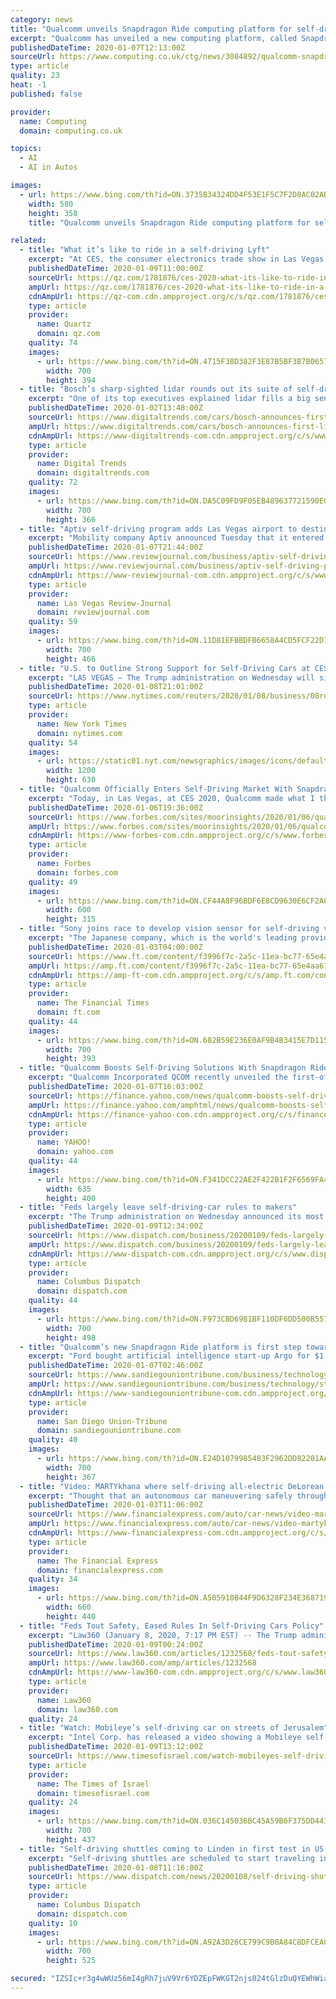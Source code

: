 ```yaml
---
category: news
title: "Qualcomm unveils Snapdragon Ride computing platform for self-driving cars"
excerpt: "Qualcomm has unveiled a new computing platform, called Snapdragon Ride, which it claims will make it easier for vehicle makers to build self-driving cars. The new computing system was unveiled on Monday at the Consumer Electronics Show (CES) in Las Vegas, where the chipmaker said that it will start shipping the system to manufacturers later ..."
publishedDateTime: 2020-01-07T12:13:00Z
sourceUrl: https://www.computing.co.uk/ctg/news/3084892/qualcomm-snapdragon-ride-self-driving-cars
type: article
quality: 23
heat: -1
published: false

provider:
  name: Computing
  domain: computing.co.uk

topics:
  - AI
  - AI in Autos

images:
  - url: https://www.bing.com/th?id=ON.3735B34324DD4F53E1F5C7F2D8AC02AB
    width: 580
    height: 358
    title: "Qualcomm unveils Snapdragon Ride computing platform for self-driving cars"

related:
  - title: "What it’s like to ride in a self-driving Lyft"
    excerpt: "At CES, the consumer electronics trade show in Las Vegas this week, I hit the jackpot: getting picked up in a self-driving Lyft. A few days ago, when I arrived in the city and opened the Lyft app, I was presented with the option to travel in one of its autonomous cars, powered by Aptiv. Lyft has been testing these vehicles in Vegas since early ..."
    publishedDateTime: 2020-01-09T11:00:00Z
    sourceUrl: https://qz.com/1781876/ces-2020-what-its-like-to-ride-in-a-self-driving-lyft/
    ampUrl: https://qz.com/1781876/ces-2020-what-its-like-to-ride-in-a-self-driving-lyft/amp/
    cdnAmpUrl: https://qz-com.cdn.ampproject.org/c/s/qz.com/1781876/ces-2020-what-its-like-to-ride-in-a-self-driving-lyft/amp/
    type: article
    provider:
      name: Quartz
      domain: qz.com
    quality: 74
    images:
      - url: https://www.bing.com/th?id=ON.4715F38D382F3E87B5BF3B7B0657E1B5
        width: 700
        height: 394
  - title: "Bosch’s sharp-sighted lidar rounds out its suite of self-driving technology"
    excerpt: "One of its top executives explained lidar fills a big sensor gap in its suite of autonomous driving technology, and it makes driverless cars a viable possibility. Self-driving cars need to paint a highly detailed digital image of the world around them in order to operate safely and reliably in a variety of different conditions. Bosch has spent ..."
    publishedDateTime: 2020-01-02T13:48:00Z
    sourceUrl: https://www.digitaltrends.com/cars/bosch-announces-first-lidar-for-self-driving-cars-ahead-of-ces-2020/
    ampUrl: https://www.digitaltrends.com/cars/bosch-announces-first-lidar-for-self-driving-cars-ahead-of-ces-2020/?amp
    cdnAmpUrl: https://www-digitaltrends-com.cdn.ampproject.org/c/s/www.digitaltrends.com/cars/bosch-announces-first-lidar-for-self-driving-cars-ahead-of-ces-2020/?amp
    type: article
    provider:
      name: Digital Trends
      domain: digitaltrends.com
    quality: 72
    images:
      - url: https://www.bing.com/th?id=ON.DA5C09FD9F05EB489637721590E06E49
        width: 700
        height: 366
  - title: "Aptiv self-driving program adds Las Vegas airport to destinations"
    excerpt: "Mobility company Aptiv announced Tuesday that it entered into a pilot program with McCarran International Airport, adding to a list of over 3,400 destinations around Las Vegas its self-driving vehicles serve through a partnership with Lyft. The rides to and from the airport are not yet available to the public on the Lyft program, as Aptiv ..."
    publishedDateTime: 2020-01-07T21:44:00Z
    sourceUrl: https://www.reviewjournal.com/business/aptiv-self-driving-program-adds-las-vegas-airport-to-destinations-1930290/
    ampUrl: https://www.reviewjournal.com/business/aptiv-self-driving-program-adds-las-vegas-airport-to-destinations-1930290/amp/
    cdnAmpUrl: https://www-reviewjournal-com.cdn.ampproject.org/c/s/www.reviewjournal.com/business/aptiv-self-driving-program-adds-las-vegas-airport-to-destinations-1930290/amp/
    type: article
    provider:
      name: Las Vegas Review-Journal
      domain: reviewjournal.com
    quality: 59
    images:
      - url: https://www.bing.com/th?id=ON.11D81EFBBDFB6658A4CD5FCF22D79283
        width: 700
        height: 466
  - title: "U.S. to Outline Strong Support for Self-Driving Cars at CES"
    excerpt: "LAS VEGAS — The Trump administration on Wednesday will signal strong support for self-driving vehicles as it releases new guidance from federal agencies at the annual CES tech conference. U.S. Transportation Secretary Elaine Chao is unveiling the administration's latest principles for autonomous vehicles -- dubbed 4.0, which she says unifies ..."
    publishedDateTime: 2020-01-08T21:01:00Z
    sourceUrl: https://www.nytimes.com/reuters/2020/01/08/business/08reuters-tech-ces-selfdriving.html
    type: article
    provider:
      name: New York Times
      domain: nytimes.com
    quality: 54
    images:
      - url: https://static01.nyt.com/newsgraphics/images/icons/defaultPromoCrop.png
        width: 1200
        height: 630
  - title: "Qualcomm Officially Enters Self-Driving Market With Snapdragon Ride Platform And Extends Partnership With GM To Include ADAS"
    excerpt: "Today, in Las Vegas, at CES 2020, Qualcomm made what I think is the company’s biggest announcement yet in the automotive market: the unveiling of its new Snapdragon Autonomous driving platform for self-driving cars, called the “Qualcomm Snapdragon Ride”. In addition, Qualcomm announced it is extending its partnership with General Motors ..."
    publishedDateTime: 2020-01-06T19:36:00Z
    sourceUrl: https://www.forbes.com/sites/moorinsights/2020/01/06/qualcomm-officially-enters-self-driving-market-with-snapdragon-ride-platform-and-extends-partnership-with-gm-to-include-adas/
    ampUrl: https://www.forbes.com/sites/moorinsights/2020/01/06/qualcomm-officially-enters-self-driving-market-with-snapdragon-ride-platform-and-extends-partnership-with-gm-to-include-adas/amp/
    cdnAmpUrl: https://www-forbes-com.cdn.ampproject.org/c/s/www.forbes.com/sites/moorinsights/2020/01/06/qualcomm-officially-enters-self-driving-market-with-snapdragon-ride-platform-and-extends-partnership-with-gm-to-include-adas/amp/
    type: article
    provider:
      name: Forbes
      domain: forbes.com
    quality: 49
    images:
      - url: https://www.bing.com/th?id=ON.CF44A8F96BDF6E8CD9630E6CF2A80368
        width: 600
        height: 315
  - title: "Sony joins race to develop vision sensor for self-driving vehicles"
    excerpt: "The Japanese company, which is the world's leading provider of camera sensors, is joining the global race to develop the “lidar” vision-sensing technology that is a crucial component of self-driving cars’ safety and functionality. “Smartphones probably made the biggest impact in the 21st century in terms of changing people’s lives."
    publishedDateTime: 2020-01-03T04:00:00Z
    sourceUrl: https://www.ft.com/content/f3996f7c-2a5c-11ea-bc77-65e4aa615551
    ampUrl: https://amp.ft.com/content/f3996f7c-2a5c-11ea-bc77-65e4aa615551
    cdnAmpUrl: https://amp-ft-com.cdn.ampproject.org/c/s/amp.ft.com/content/f3996f7c-2a5c-11ea-bc77-65e4aa615551
    type: article
    provider:
      name: The Financial Times
      domain: ft.com
    quality: 44
    images:
      - url: https://www.bing.com/th?id=ON.682B59E236E0AF9B4B3415E7D115533A
        width: 700
        height: 393
  - title: "Qualcomm Boosts Self-Driving Solutions With Snapdragon Ride"
    excerpt: "Qualcomm Incorporated QCOM recently unveiled the first-of-its-kind automotive platform — Snapdragon Ride — which enables automakers to transform their vehicles into self-driving cars using AI. The chip maker giant’s latest foray into the automotive command and control systems is likely to give tough competition to major players like ..."
    publishedDateTime: 2020-01-07T16:03:00Z
    sourceUrl: https://finance.yahoo.com/news/qualcomm-boosts-self-driving-solutions-133401637.html
    ampUrl: https://finance.yahoo.com/amphtml/news/qualcomm-boosts-self-driving-solutions-133401637.html
    cdnAmpUrl: https://finance-yahoo-com.cdn.ampproject.org/c/s/finance.yahoo.com/amphtml/news/qualcomm-boosts-self-driving-solutions-133401637.html
    type: article
    provider:
      name: YAHOO!
      domain: yahoo.com
    quality: 44
    images:
      - url: https://www.bing.com/th?id=ON.F341DCC22AE2F422B1F2F6569FA465E5
        width: 635
        height: 400
  - title: "Feds largely leave self-driving-car rules to makers"
    excerpt: "The Trump administration on Wednesday announced its most recent round of guidelines for makers of autonomous vehicles, and they still rely on the industry to police itself despite calls for specific regulations. Transportation Secretary Elaine Chao announced the proposed guidelines in a speech at the CES gadget show in Las Vegas, saying in prep ..."
    publishedDateTime: 2020-01-09T12:34:00Z
    sourceUrl: https://www.dispatch.com/business/20200109/feds-largely-leave-self-driving-car-rules-to-makers
    ampUrl: https://www.dispatch.com/business/20200109/feds-largely-leave-self-driving-car-rules-to-makers?template=ampart
    cdnAmpUrl: https://www-dispatch-com.cdn.ampproject.org/c/s/www.dispatch.com/business/20200109/feds-largely-leave-self-driving-car-rules-to-makers?template=ampart
    type: article
    provider:
      name: Columbus Dispatch
      domain: dispatch.com
    quality: 44
    images:
      - url: https://www.bing.com/th?id=ON.F973CBD6981BF110DF6DD500B5577C4A
        width: 700
        height: 498
  - title: "Qualcomm’s new Snapdragon Ride platform is first step toward self-driving cars"
    excerpt: "Ford bought artificial intelligence start-up Argo for $1 billion to bolster its autonomous driving work. GM acquired Sidecar’s assets, invested in Lyft and bought autonomous technology startup Cruise Automation. Still, self-driving cars are likely years away from showing up on roadways in significant numbers. In the meantime, Qualcomm is ..."
    publishedDateTime: 2020-01-07T02:46:00Z
    sourceUrl: https://www.sandiegouniontribune.com/business/technology/story/2020-01-06/qualcomm-dives-deeper-into-auto-tech-with-snapdragon-ride-platform-aimed-at-self-driving-cars
    ampUrl: https://www.sandiegouniontribune.com/business/technology/story/2020-01-06/qualcomm-dives-deeper-into-auto-tech-with-snapdragon-ride-platform-aimed-at-self-driving-cars?_amp=true
    cdnAmpUrl: https://www-sandiegouniontribune-com.cdn.ampproject.org/c/s/www.sandiegouniontribune.com/business/technology/story/2020-01-06/qualcomm-dives-deeper-into-auto-tech-with-snapdragon-ride-platform-aimed-at-self-driving-cars?_amp=true
    type: article
    provider:
      name: San Diego Union-Tribune
      domain: sandiegouniontribune.com
    quality: 40
    images:
      - url: https://www.bing.com/th?id=ON.E24D1079985483F2962DD82201AA0D1E
        width: 700
        height: 367
  - title: "Video: MARTYkhana where self-driving all-electric DeLorean does flawless drifts like a pro"
    excerpt: "Thought that an autonomous car maneuvering safely through a car park was impressive? Think again. Eggheads at Stanford University have just made the coolest self-driving car you'll ever see - a self-driving DeLorean drifting like a pro. Yes, there are car manufacturers which have begun testing their autonomous prototypes in real-world ..."
    publishedDateTime: 2020-01-03T11:06:00Z
    sourceUrl: https://www.financialexpress.com/auto/car-news/video-martykhana-where-self-driving-all-electric-delorean-does-flawless-drifts-like-a-pro/1811916/
    ampUrl: https://www.financialexpress.com/auto/car-news/video-martykhana-where-self-driving-all-electric-delorean-does-flawless-drifts-like-a-pro/1811916/lite/
    cdnAmpUrl: https://www-financialexpress-com.cdn.ampproject.org/c/s/www.financialexpress.com/auto/car-news/video-martykhana-where-self-driving-all-electric-delorean-does-flawless-drifts-like-a-pro/1811916/lite/
    type: article
    provider:
      name: The Financial Express
      domain: financialexpress.com
    quality: 34
    images:
      - url: https://www.bing.com/th?id=ON.A505910B44F9D6328F234E368719C71A
        width: 660
        height: 440
  - title: "Feds Tout Safety, Eased Rules In Self-Driving Cars Policy"
    excerpt: "Law360 (January 8, 2020, 7:17 PM EST) -- The Trump administration on Wednesday updated its federal policy for developing self-driving cars, reinforcing safety guidelines and unifying federal agencies' efforts while promising to ease any regulatory barriers to U.S. innovation and competitiveness in the space. The 56-page road map issued by the ..."
    publishedDateTime: 2020-01-09T00:24:00Z
    sourceUrl: https://www.law360.com/articles/1232568/feds-tout-safety-eased-rules-in-self-driving-cars-policy
    ampUrl: https://www.law360.com/amp/articles/1232568
    cdnAmpUrl: https://www-law360-com.cdn.ampproject.org/c/s/www.law360.com/amp/articles/1232568
    type: article
    provider:
      name: Law360
      domain: law360.com
    quality: 24
  - title: "Watch: Mobileye’s self-driving car on streets of Jerusalem"
    excerpt: "Intel Corp. has released a video showing a Mobileye self-driving car navigating the streets of Jerusalem using cameras but no other sensors. The video was released by Intel, which acquired the Jerusalem-based Mobileye in 2017 for a whopping $15.3 billion, at the 2020 Consumer Electronics Show (CES) in Las Vegas, where Mobileye also announced ..."
    publishedDateTime: 2020-01-09T13:12:00Z
    sourceUrl: https://www.timesofisrael.com/watch-mobileyes-self-driving-car-on-streets-of-jerusalem/
    type: article
    provider:
      name: The Times of Israel
      domain: timesofisrael.com
    quality: 24
    images:
      - url: https://www.bing.com/th?id=ON.036C145036BC45A59B6F375DD441FAFB
        width: 700
        height: 437
  - title: "Self-driving shuttles coming to Linden in first test in US residential neighborhood, official says"
    excerpt: "Self-driving shuttles are scheduled to start traveling in Linden in late January. The free service will be the first residential test in the country for self-driving shuttles, said Mandy Bishop, Smart Columbus' program manager. Get the news delivered to your inbox: Sign up for our morning, afternoon and evening newsletters The shuttles will run ..."
    publishedDateTime: 2020-01-08T11:16:00Z
    sourceUrl: https://www.dispatch.com/news/20200108/self-driving-shuttles-coming-to-linden-in-first-test-in-us-residential-neighborhood-official-says
    type: article
    provider:
      name: Columbus Dispatch
      domain: dispatch.com
    quality: 10
    images:
      - url: https://www.bing.com/th?id=ON.A92A3D26CE799C9B0A84C8DFCEACF8A3
        width: 700
        height: 525

secured: "IZSIc+r3g4wWUz56mI4gRh7juV9Vr6YDZEpFWKGT2njs024tGlzDuQYEWhWiarXguhI7ux6GFwwckLPl9YaQd18Au53Pnt0m+pJRj/o8+H7gx4m2FopYkf8MSVlJDSyDOhfmnp94Qko7FUyPL1bRbFGfg/lctC1pouWvOkrr5tzFITsH+WOYSRF4rc19cjmoj7oVZH/kKbHMAI91CnffzJakzwclRnG/IzkINaWSRQcpWcLOK1RbfguXSULbKzS/I44u3lYt8Z25MzuJubnl0Q==;LlN7k/UmK5YFFJ/vzf8HkA=="
---
```


